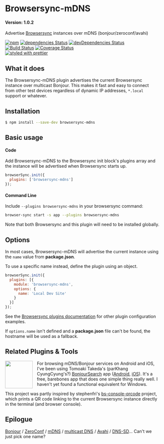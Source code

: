 # Browsersync-mDNS
#### Version: 1.0.2
Advertise [Browsersync][] instances over mDNS (bonjour/zeroconf/avahi)

[![npm](https://img.shields.io/npm/v/browsersync-mdns.svg)](https://www.npmjs.com/package/browsersync-mdns)
[![dependencies Status](https://img.shields.io/david/joemaller/browsersync-mdns.svg?label=deps)](https://david-dm.org/joemaller/browsersync-mdns)
[![devDependencies Status](https://img.shields.io/david/dev/joemaller/browsersync-mdns.svg?label=devDeps)](https://david-dm.org/joemaller/browsersync-mdns?type=dev)
<br>
[![Build Status](https://travis-ci.org/joemaller/browsersync-mdns.svg?branch=master)](https://travis-ci.org/joemaller/browsersync-mdns) 
[![Coverage Status](https://coveralls.io/repos/github/joemaller/browsersync-mdns/badge.svg?branch=master)](https://coveralls.io/github/joemaller/browsersync-mdns?branch=master) 
<br>
[![styled with prettier](https://img.shields.io/badge/styled_with-prettier-ff69b4.svg)](https://github.com/prettier/prettier)

## What it does

The Browsersync-mDNS plugin advertises the current Browsersync instance over multicast Bonjour. This makes it fast and easy to connect from other test devices regardless of dynamic IP addresses, `*.local` support or whatever.


## Installation

```sh
$ npm install --save-dev browsersync-mdns
```

## Basic usage

#### Code

Add Browsersync-mDNS to the Browsersync init block's plugins array and the instance will be advertised when Browsersync starts up. 
```js
browserSync.init({
  plugins: ['browsersync-mdns']
});
```

#### Command Line

Include `--plugins browsersync-mdns` in your browsersync command:
```sh
browser-sync start -s app --plugins browsersync-mdns
```

Note that both Browsersync and this plugin will need to be installed globally.

## Options

In most cases, Browsersync-mDNS will advertise the current instance using the `name` value from **package.json**. 

To use a specific name instead, define the plugin using an object. 
```js
browserSync.init({
  plugins: [{
    module: 'browsersync-mdns',
    options: {
      name: 'Local Dev Site'
    }
  }]
});
```
See the [Browsersync plugins documentation][plugin-docs] for other plugin configuration examples.


If `options.name` isn't defined and a **package.json** file can't be found, the hostname will be used as a fallback. 

## Related Plugins & Tools

[<img src="https://cloud.githubusercontent.com/assets/8320/25558683/aaad2ac8-2cf9-11e7-9d82-eb11f735caf8.png" align="left" height="90" style="float: left; margin-right: 1em;">][bs] For browsing mDNS/Bonjour services on Android and iOS, I've been using Tomoaki Takeda's (parKhang CyungCyung's?) [BonjourSearch][bs] app ([Android][bsa], [iOS][bsi]). It's a free, barebones app that does one simple thing really well. I haven't yet found a functional equivalent for Windows.

This project was partly inspired by stephenfri's [bs-console-qrcode][] project, which prints a QR code linking to the current Browsersync instance directly in the terminal (and browser console).

## Epilogue

[Bonjour][] / [ZeroConf][] / [mDNS][] / [multicast DNS][] / [Avahi][] / [DNS-SD][]... Can't we just pick one name?


[browsersync]: https://www.browsersync.io/
[plugin-docs]: https://www.browsersync.io/docs/options#option-plugins

[bs]: http://tbt.deci.jp/ios//2016/bonjour_search/
[bsa]: https://play.google.com/store/apps/details?id=jp.deci.tbt.andro.bonjoursearch
[bsi]: https://itunes.apple.com/us/app/bonjour-search-for-http-web-in-wi-fi/id1097517829?mt=8
[bs-console-qrcode]: https://github.com/stephenfri/bs-console-qrcode

[bonjour]: https://developer.apple.com/bonjour/
[zeroconf]: http://www.zeroconf.org/
[mdns]: https://en.wikipedia.org/wiki/Multicast_DNS
[multicast dns]: http://www.multicastdns.org/
[avahi]: http://www.avahi.org/
[dns-sd]: http://www.dns-sd.org/
